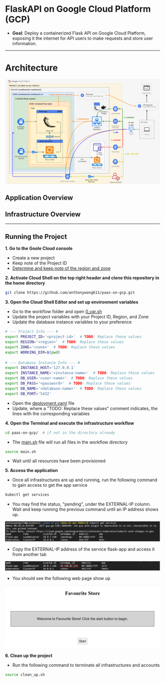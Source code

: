 # FlaskAPI on Google Cloud Platform (GCP)
- **Goal**: Deploy a containerized Flask API on Google Cloud Platform, exposing it the internet for API users to make requests and store user information. 

---
# Architecture
![](images/architecture.png)

## Application Overview


## Infrastructure Overview



---
## Running the Project
**1. Go to the Goole Cloud console**
- Create a new project
- Keep note of the Project ID
- [Determine and keep note of the region and zone](https://cloud.google.com/compute/docs/regions-zones#available)

**2. Activate Cloud Shell on the top right header and clone this repository in the home directory**

```bash
git clone https://github.com/anthonywong611/paas-on-gcp.git
```

**3. Open the Cloud Shell Editor and set up environment variables**
- Go to the workflow folder and open [0_var.sh](https://github.com/anthonywong611/paas-on-gcp/blob/main/workflow/0_var.sh)
- Update the project variables with your Project ID, Region, and Zone
- Update the database instance variables to your preference

```bash
# --- Project Info --- #
export PROJECT_ID='<project-id>'  # TODO: Replace these values
export REGION='<region>'  # TODO: Replace these values 
export ZONE='<zone>'  # TODO: Replace these values
export WORKING_DIR=$(pwd)

# --- Database Instance Info --- #
export INSTANCE_HOST='127.0.0.1'
export INSTANCE_NAME='<instance-name>'  # TODO: Replace these values
export DB_USER='<user-name>'  # TODO: Replace these values
export DB_PASS='<password>'  # TODO: Replace these values
export DB_NAME='<database-name>'  # TODO: Replace these values
export DB_PORT='5432'
```

- Open the [deployment.yaml](https://github.com/anthonywong611/paas-on-gcp/blob/main/deployment.yaml) file
- Update, where a "TODO: Replace these values" comment indicates, the lines with the corresponding variables

**4. Open the Terminal and execute the infrastructure workflow**

```bash
cd paas-on-gcp/  # if not in the directory already
```

- The [main.sh](https://github.com/anthonywong611/paas-on-gcp/blob/main/main.sh) file will run all files in the workflow directory

```bash
source main.sh
```

- Wait until all resources have been provisioned

**5. Access the application**
- Once all infrastructures are up and running, run the following command to gain access to get the app service

```bash
kubectl get services  
```

- You may find the status, "pending", under the EXTERNAL-IP column. Wait and keep running the previous command until an IP address shows up.

![](images/pending.PNG)

- Copy the EXTERNAL-IP address of the service flask-app and access it from another tab

![](images/external_ip.PNG)

- You should see the following web page show up

![](images/api_welcome.PNG)

**6. Clean up the project**
- Run the following command to terminate all infrastructures and accounts

```bash
source clean_up.sh
```


<!-- ## 1. Create an application repository on GitHub. Document configuration and deployment steps in a README document.
---
## 2. Using the application repository, create a simple container app (using Docker) using Flask or any other simple API framework to expose GET and POST methods.  
- The app should create the table in the database if it does not exist (for all verbs). 
- The POST method is used to insert a new record into the table and the GET method returns records in the table.  
- Use JSON for the request and response formats. 
---
## 3. Create a GitHub action to deploy the application when a PR is merged into the develop branch.
---
### Challenge 1: Deploy the GKE cluster and database instance on a private VPC network, with access via a Global HTTPS load balancer. 
---
### Challenge 2: Implement a basic service mesh using Istio including an egress service entry for Cloud SQL.
--- -->
